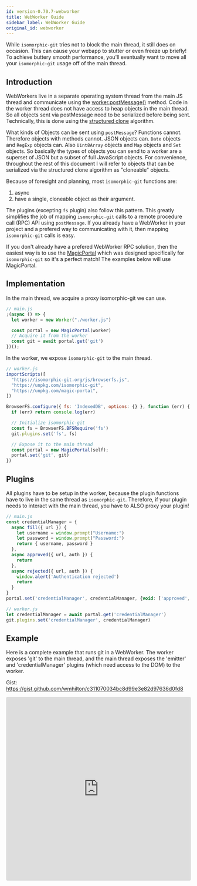 ```yaml
---
id: version-0.70.7-webworker
title: WebWorker Guide
sidebar_label: WebWorker Guide
original_id: webworker
---
```


While `isomorphic-git` tries not to block the main thread, it still does on occasion.
This can cause your webapp to stutter or even freeze up briefly!
To achieve buttery smooth performance, you'll eventually want to move all your `isomorphic-git` usage off of the main thread.

## Introduction

WebWorkers live in a separate operating system thread from the main JS thread and communicate using the [worker.postMessage()](https://developer.mozilla.org/en-US/docs/Web/API/Worker/postMessage) method.
Code in the worker thread does not have access to heap objects in the main thread.
So all objects sent via postMessage need to be serialized before being sent.
Technically, this is done using the [structured clone](https://developer.mozilla.org/en-US/docs/Web/API/Web_Workers_API/Structured_clone_algorithm) algorithm.

What kinds of Objects can be sent using `postMessage`? Functions cannot. Therefore objects with methods cannot.
JSON objects can. `Date` objects and `RegExp` objects can. Also `Uint8Array` objects and `Map` objects and `Set` objects.
So basically the types of objects you can send to a worker are a superset of JSON but a subset of full JavaScript objects.
For convenience, throughout the rest of this document I will refer to objects that can be serialized via the structured clone algorithm as "cloneable" objects.

Because of foresight and planning, most `isomorphic-git` functions are:

1. async
2. have a single, cloneable object as their argument.

The plugins (excepting `fs` plugin) also follow this pattern.
This greatly simplifies the job of mapping `isomorphic-git` calls to a remote procedure call (RPC) API using `postMessage`.
If you already have a WebWorker in your project and a prefered way to communicating with it, then mapping `isomorphic-git` calls is easy.

If you don't already have a prefered WebWorker RPC solution, then the easiest way is to use the [MagicPortal](https://www.npmjs.com/package/magic-portal) which was designed specifically for `isomorphic-git` so it's a perfect match!
The examples below will use MagicPortal.

## Implementation

In the main thread, we acquire a proxy isomorphic-git we can use.

```js
// main.js
;(async () => {
  let worker = new Worker("./worker.js")

  const portal = new MagicPortal(worker)
  // Acquire it from the worker
  const git = await portal.get('git')
})();
```

In the worker, we expose `isomorphic-git` to the main thread.

```js
// worker.js
importScripts([
  "https://isomorphic-git.org/js/browserfs.js",
  "https://unpkg.com/isomorphic-git",
  "https://unpkg.com/magic-portal",
])

BrowserFS.configure({ fs: 'IndexedDB', options: {} }, function (err) {
  if (err) return console.log(err)

  // Initialize isomorphic-git
  const fs = BrowserFS.BFSRequire('fs')
  git.plugins.set('fs', fs)

  // Expose it to the main thread
  const portal = new MagicPortal(self);
  portal.set('git', git)
})
```

## Plugins

All plugins have to be setup in the worker, because the plugin functions have to live in the same thread as `isomorphic-git`.
Therefore, if your plugin needs to interact with the main thread, you have to ALSO proxy your plugin!

```js
// main.js
const credentialManager = {
  async fill({ url }) {
    let username = window.prompt("Username:")
    let password = window.prompt("Password:")
    return { username, password }
  },
  async approved({ url, auth }) {
    return
  },
  async rejected({ url, auth }) {
    window.alert('Authentication rejected')
    return
  }
}
portal.set('credentialManager', credentialManager, {void: ['approved', 'rejected']})

```

```js
// worker.js
let credentialManager = await portal.get('credentialManager')
git.plugins.set('credentialManager', credentialManager)
```

## Example

Here is a complete example that runs git in a WebWorker.
The worker exposes 'git' to the main thread, and the main thread exposes the 'emitter' and 'credentialManager' plugins (which need access to the DOM) to the worker.

Gist: https://gist.github.com/wmhilton/c311070034bc8d99e3e82d97636d0fd8

<iframe src="https://codesandbox.io/embed/kkpx6q162o?fontsize=13&module=%2Fworker.js" style="width:100%; height:500px; border:0; border-radius: 4px; overflow:hidden;" sandbox="allow-modals allow-forms allow-popups allow-scripts allow-same-origin"></iframe>

